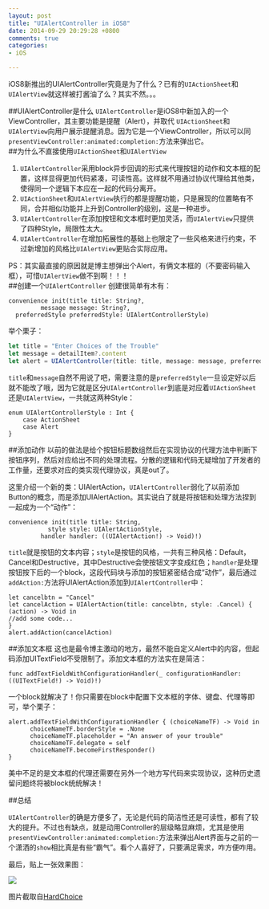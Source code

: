 ```yaml
---
layout: post
title: "UIAlertController in iOS8"
date: 2014-09-29 20:29:28 +0800
comments: true
categories: 
- iOS

---
```

iOS8新推出的UIAlertController究竟是为了什么？已有的`UIActionSheet`和`UIAlertView`就这样被打酱油了么？其实不然。。。  
<!--more-->
##UIAlertController是什么
`UIAlertController`是iOS8中新加入的一个ViewController，其主要功能是提醒（Alert），并取代 `UIActionSheet`和`UIAlertView`向用户展示提醒消息。因为它是一个ViewController，所以可以同`presentViewController:animated:completion:`方法来弹出它。  
##为什么不直接使用`UIActionSheet`和`UIAlertView`
1. `UIAlertController`采用block异步回调的形式来代理按钮的动作和文本框的配置，这样显得更加代码紧凑，可读性高。这样就不用通过协议代理给其他类，使得同一个逻辑下本应在一起的代码分离开。  
2. `UIActionSheet`和`UIAlertView`执行的都是提醒功能，只是展现的位置略有不同，合并相似功能并上升到Controller的级别，这是一种进步。  
3. `UIAlertController`在添加按钮和文本框时更加灵活，而`UIAlertView`只提供了四种Style，局限性太大。  
4. `UIAlertController`在增加拓展性的基础上也限定了一些风格来进行约束，不过新增加的风格比`UIAlertView`更贴合实际应用。  

PS：其实最直接的原因就是博主想弹出个Alert，有俩文本框的（不要密码输入框），可惜`UIAlertView`做不到啊！！！  
##创建一个`UIAlertController`
创建很简单有木有：
```
convenience init(title title: String?,
         message message: String?,
  preferredStyle preferredStyle: UIAlertControllerStyle)
```

举个栗子：

``` js
let title = "Enter Choices of the Trouble"
let message = detailItem?.content
let alert = UIAlertController(title: title, message: message, preferredStyle: UIAlertControllerStyle.Alert)
``` 
`title`和`message`自然不用说了吧，需要注意的是`preferredStyle`一旦设定好以后就不能改了哦，因为它就是区分`UIAlertController`到底是对应着`UIActionSheet`还是`UIAlertView`，一共就这两种Style：  
``` 
enum UIAlertControllerStyle : Int {
    case ActionSheet
    case Alert
}
``` 
##添加动作
以前的做法是给个按钮标题数组然后在实现协议的代理方法中判断下按钮序列，然后对应给出不同的处理流程。分散的逻辑和代码无疑增加了开发者的工作量，还要求对应的类实现代理协议，真是out了。  

这里介绍一个新的类：UIAlertAction，`UIAlertController`弱化了以前添加Button的概念，而是添加UIAlertAction。其实说白了就是将按钮和处理方法捏到一起成为一个“动作”：  

``` 
convenience init(title title: String,
           style style: UIAlertActionStyle,
         handler handler: ((UIAlertAction!) -> Void)!)
``` 
`title`就是按钮的文本内容；`style`是按钮的风格，一共有三种风格：Default，Cancel和Destructive，其中Destructive会使按钮文字变成红色；`handler`是处理按钮按下后的一个block，这段代码块与添加的按钮紧密结合成“动作”，最后通过`addAction:`方法将UIAlertAction添加到`UIAlertController`中：  

``` 
let cancelbtn = "Cancel"
let cancelAction = UIAlertAction(title: cancelbtn, style: .Cancel) { (action) -> Void in
//add some code...            
}
alert.addAction(cancelAction)
``` 
##添加文本框
这也是最令博主激动的地方，最然不能自定义Alert中的内容，但起码添加UITextField不受限制了。添加文本框的方法实在是简洁：  

``` 
func addTextFieldWithConfigurationHandler(_ configurationHandler: ((UITextField!) -> Void)!)
``` 
一个block就解决了！你只需要在block中配置下文本框的字体、键盘、代理等即可，举个栗子：  

``` 
alert.addTextFieldWithConfigurationHandler { (choiceNameTF) -> Void in
	  choiceNameTF.borderStyle = .None
	  choiceNameTF.placeholder = "An answer of your trouble"
	  choiceNameTF.delegate = self
	  choiceNameTF.becomeFirstResponder()
}
```
美中不足的是文本框的代理还需要在另外一个地方写代码来实现协议，这种历史遗留问题终将被block统统解决！  

##总结

`UIAlertController`的确是方便多了，无论是代码的简洁性还是可读性，都有了较大的提升。不过也有缺点，就是动用Controller的层级略显麻烦，尤其是使用`presentViewController:animated:completion:`方法来弹出Alert界面与之前的一个潇洒的`show`相比真是有些“霸气”。看个人喜好了，只要满足需求，咋方便咋用。  

最后，贴上一张效果图：  

![](http://yulingtianxia.qiniudn.com/IMG_0906.PNG)  

图片截取自[HardChoice](https://github.com/yulingtianxia/HardChoice)  
